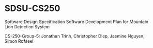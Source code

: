 # SDSU-CS250
Software Design Specification
Software Development Plan for Mountain Lion Detection System

CS-250-Group-5: Jonathan Trinh, Christopher Diep, Jasmine Nguyen, Simon Rofaeel
